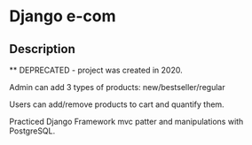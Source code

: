 # Django e-com
## Description

**
DEPRECATED - project was created in 2020.

Admin can add 3 types of products: new/bestseller/regular

Users can add/remove products to cart and quantify them.

Practiced Django Framework mvc patter and manipulations with PostgreSQL.
